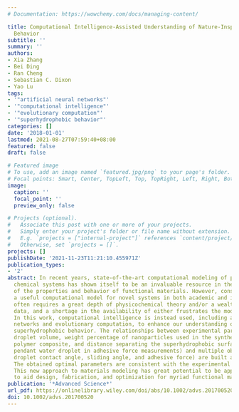 ```yaml
---
# Documentation: https://wowchemy.com/docs/managing-content/

title: Computational Intelligence-Assisted Understanding of Nature-Inspired Superhydrophobic
  Behavior
subtitle: ''
summary: ''
authors:
- Xia Zhang
- Bei Ding
- Ran Cheng
- Sebastian C. Dixon
- Yao Lu
tags:
- '"artificial neural networks"'
- '"computational intelligence"'
- '"evolutionary computation"'
- '"superhydrophobic behavior"'
categories: []
date: '2018-01-01'
lastmod: 2021-08-27T07:59:40+08:00
featured: false
draft: false

# Featured image
# To use, add an image named `featured.jpg/png` to your page's folder.
# Focal points: Smart, Center, TopLeft, Top, TopRight, Left, Right, BottomLeft, Bottom, BottomRight.
image:
  caption: ''
  focal_point: ''
  preview_only: false

# Projects (optional).
#   Associate this post with one or more of your projects.
#   Simply enter your project's folder or file name without extension.
#   E.g. `projects = ["internal-project"]` references `content/project/deep-learning/index.md`.
#   Otherwise, set `projects = []`.
projects: []
publishDate: '2021-11-23T11:21:10.455971Z'
publication_types:
- '2'
abstract: In recent years, state-of-the-art computational modeling of physical and
  chemical systems has shown itself to be an invaluable resource in the prediction
  of the properties and behavior of functional materials. However, construction of
  a useful computational model for novel systems in both academic and industrial contexts
  often requires a great depth of physicochemical theory and/or a wealth of empirical
  data, and a shortage in the availability of either frustrates the modeling process.
  In this work, computational intelligence is instead used, including artificial neural
  networks and evolutionary computation, to enhance our understanding of nature-inspired
  superhydrophobic behavior. The relationships between experimental parameters (water
  droplet volume, weight percentage of nanoparticles used in the synthesis of the
  polymer composite, and distance separating the superhydrophobic surface and the
  pendant water droplet in adhesive force measurements) and multiple objectives (water
  droplet contact angle, sliding angle, and adhesive force) are built and weighted.
  The obtained optimal parameters are consistent with the experimental observations.
  This new approach to materials modeling has great potential to be applied more generally
  to aid design, fabrication, and optimization for myriad functional materials.
publication: '*Advanced Science*'
url_pdf: https://onlinelibrary.wiley.com/doi/abs/10.1002/advs.201700520
doi: 10.1002/advs.201700520
---
```

